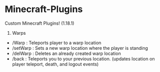 # Minecraft-Plugins
Custom Minecraft Plugins! (1.18.1)

1. Warps
  - /Warp <warpName> : Teleports player to a warp location 
  - /setWarp <warpName> : Sets a new warp location where the player is standing
  - /delWarp <warpName> : Deletes an already created warp location
  - /back : Teleports you to your previous location. (updates location on player teleport, death, and logout events)
